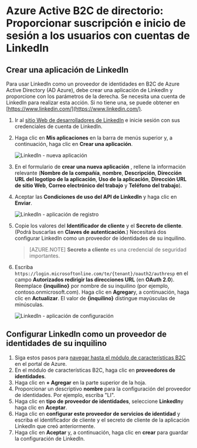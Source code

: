 <properties
    pageTitle="Azure Active B2C de directorio: Configuración LinkedIn | Microsoft Azure"
    description="Proporcionar suscripción e inicio de sesión a los usuarios con cuentas de LinkedIn en las aplicaciones que están protegidas por B2C de Azure Active Directory"
    services="active-directory-b2c"
    documentationCenter=""
    authors="swkrish"
    manager="mbaldwin"
    editor="bryanla"/>

<tags
    ms.service="active-directory-b2c"
    ms.workload="identity"
    ms.tgt_pltfrm="na"
    ms.devlang="na"
    ms.topic="article"
    ms.date="07/24/2016"
    ms.author="swkrish"/>

# <a name="azure-active-directory-b2c-provide-sign-up-and-sign-in-to-consumers-with-linkedin-accounts"></a>Azure Active B2C de directorio: Proporcionar suscripción e inicio de sesión a los usuarios con cuentas de LinkedIn

## <a name="create-a-linkedin-application"></a>Crear una aplicación de LinkedIn

Para usar LinkedIn como un proveedor de identidades en B2C de Azure Active Directory (AD Azure), debe crear una aplicación de LinkedIn y proporcione con los parámetros de la derecha. Se necesita una cuenta de LinkedIn para realizar esta acción. Si no tiene una, se puede obtener en [https://www.linkedin.com/](https://www.linkedin.com/).

1. Ir al [sitio Web de desarrolladores de LinkedIn](https://www.developer.linkedin.com/) e inicie sesión con sus credenciales de cuenta de LinkedIn.
2. Haga clic en **Mis aplicaciones** en la barra de menús superior y, a continuación, haga clic en **Crear una aplicación**.

    ![LinkedIn - nueva aplicación](./media/active-directory-b2c-setup-li-app/linkedin-new-app.png)

3. En el formulario de **crear una nueva aplicación** , rellene la información relevante (**Nombre de la compañía**, **nombre**, **Descripción**, **Dirección URL del logotipo de la aplicación**, **Uso de la aplicación**, **Dirección URL de sitio Web**, **Correo electrónico del trabajo** y **Teléfono del trabajo**).
4. Aceptar las **Condiciones de uso del API de LinkedIn** y haga clic en **Enviar**.

    ![LinkedIn - aplicación de registro](./media/active-directory-b2c-setup-li-app/linkedin-register-app.png)

5. Copie los valores del **Identificador de cliente** y el **Secreto de cliente**. (Podrá buscarlas en **Claves de autenticación**.) Necesitará dos configurar LinkedIn como un proveedor de identidades de su inquilino.

    >[AZURE.NOTE] **Secreto a cliente** es una credencial de seguridad importantes.

6. Escriba `https://login.microsoftonline.com/te/{tenant}/oauth2/authresp` en el campo **Autorizados redirigir las direcciones URL** (en **OAuth 2.0**). Reemplace **{inquilino}** por nombre de su inquilino (por ejemplo, contoso.onmicrosoft.com). Haga clic en **Agregar**y, a continuación, haga clic en **Actualizar**. El valor de **{inquilino}** distingue mayúsculas de minúsculas.

    ![LinkedIn - aplicación de configuración](./media/active-directory-b2c-setup-li-app/linkedin-setup.png)

## <a name="configure-linkedin-as-an-identity-provider-in-your-tenant"></a>Configurar LinkedIn como un proveedor de identidades de su inquilino

1. Siga estos pasos para [navegar hasta el módulo de características B2C](active-directory-b2c-app-registration.md#navigate-to-the-b2c-features-blade) en el portal de Azure.
2. En el módulo de características B2C, haga clic en **proveedores de identidades**.
3. Haga clic en **+ Agregar** en la parte superior de la hoja.
4. Proporcionar un descriptivo **nombre** para la configuración del proveedor de identidades. Por ejemplo, escriba "LI".
5. Haga clic en **tipo de proveedor de identidades**, seleccione **LinkedIn**y haga clic en **Aceptar**.
6. Haga clic en **configurar este proveedor de servicios de identidad** y escriba el identificador de cliente y el secreto de cliente de la aplicación LinkedIn que creó anteriormente.
7. Haga clic en **Aceptar** y, a continuación, haga clic en **crear** para guardar la configuración de LinkedIn.
